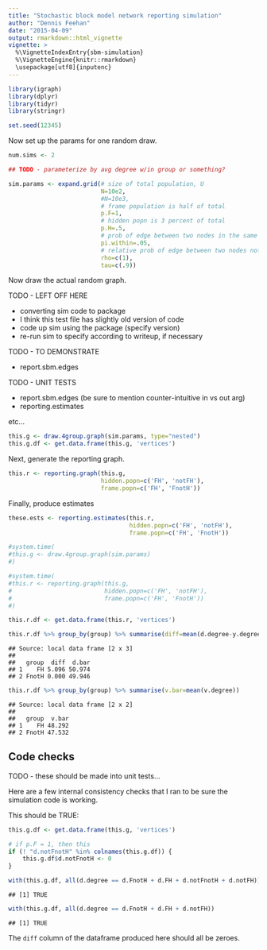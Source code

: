 ```yaml
---
title: "Stochastic block model network reporting simulation"
author: "Dennis Feehan"
date: "2015-04-09"
output: rmarkdown::html_vignette
vignette: >
  %\VignetteIndexEntry{sbm-simulation}
  %\VignetteEngine{knitr::rmarkdown}
  \usepackage[utf8]{inputenc}
---
```





```r
library(igraph)
library(dplyr)
library(tidyr)
library(stringr)
```


```r
set.seed(12345)
```

Now set up the params for one random draw.


```r
num.sims <- 2

## TODO - parameterize by avg degree w/in group or something?

sim.params <- expand.grid(# size of total population, U
                          N=10e2,
                          #N=10e3,
                          # frame population is half of total
                          p.F=1,
                          # hidden popn is 3 percent of total
                          p.H=.5,
                          # prob of edge between two nodes in the same group
                          pi.within=.05,
                          # relative prob of edge between two nodes not in the same group
                          rho=c(1),
                          tau=c(.9))
```

Now draw the actual random graph.

TODO - LEFT OFF HERE

* converting sim code to package
* I think this test file has slightly old version of code
* code up sim using the package (specify version)
* re-run sim to specify according to writeup, if necessary

TODO - TO DEMONSTRATE

* report.sbm.edges

TODO - UNIT TESTS

* report.sbm.edges (be sure to mention counter-intuitive in vs out arg)
* reporting.estimates

etc...


```r
this.g <- draw.4group.graph(sim.params, type="nested")
this.g.df <- get.data.frame(this.g, 'vertices')
```

Next, generate the reporting graph.


```r
this.r <- reporting.graph(this.g, 
                          hidden.popn=c('FH', 'notFH'),
                          frame.popn=c('FH', 'FnotH'))
```

Finally, produce estimates


```r
these.ests <- reporting.estimates(this.r, 
                                  hidden.popn=c('FH', 'notFH'),
                                  frame.popn=c('FH', 'FnotH'))
```


```r
#system.time(
#this.g <- draw.4group.graph(sim.params)
#)

#system.time(
#this.r <- reporting.graph(this.g, 
#                          hidden.popn=c('FH', 'notFH'),
#                          frame.popn=c('FH', 'FnotH'))
#)

this.r.df <- get.data.frame(this.r, 'vertices')

this.r.df %>% group_by(group) %>% summarise(diff=mean(d.degree-y.degree),d.bar=mean(d.degree))
```

```
## Source: local data frame [2 x 3]
## 
##   group  diff  d.bar
## 1    FH 5.096 50.974
## 2 FnotH 0.000 49.946
```

```r
this.r.df %>% group_by(group) %>% summarise(v.bar=mean(v.degree))
```

```
## Source: local data frame [2 x 2]
## 
##   group  v.bar
## 1    FH 48.292
## 2 FnotH 47.532
```

## Code checks

TODO - these should be made into unit tests...

Here are a few internal consistency checks that I ran to be sure the
simulation code is working.

This should be TRUE:

```r
this.g.df <- get.data.frame(this.g, 'vertices')

# if p.F = 1, then this 
if (! "d.notFnotH" %in% colnames(this.g.df)) {
    this.g.df$d.notFnotH <- 0
}

with(this.g.df, all(d.degree == d.FnotH + d.FH + d.notFnotH + d.notFH))
```

```
## [1] TRUE
```

```r
with(this.g.df, all(d.degree == d.FnotH + d.FH + d.notFH))
```

```
## [1] TRUE
```

The `diff` column of the dataframe produced here should all be zeroes.










